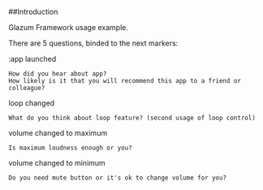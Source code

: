 ##Introduction

Glazum Framework usage example.

There are 5 questions, binded to the next markers:

:app launched

	How did you hear about app?
	How likely is it that you will recommend this app to a friend or colleague?
	
loop changed 

	What do you think about loop feature? (second usage of loop control)
	
volume changed to maximum

	Is maximum loudness enough or you?

volume changed to minimum

	Do you need mute button or it's ok to change volume for you?